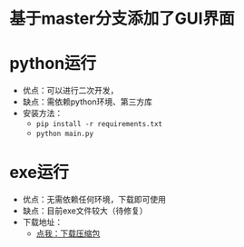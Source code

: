 # 基于master分支添加了GUI界面

# python运行
- 优点：可以进行二次开发，
- 缺点：需依赖python环境、第三方库
- 安装方法：
  - `pip install -r requirements.txt `
  - `python main.py`

# exe运行
- 优点：无需依赖任何环境，下载即可使用
- 缺点：目前exe文件较大（待修复）
- 下载地址：
  - [点我：下载压缩包](https://github.com/CrabBoss-lab/Baidu-Image-Loader/releases/tag/v1.0.1)